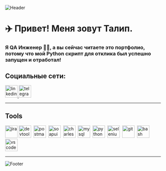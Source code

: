 ![Header](https://media.licdn.com/dms/image/D5616AQFDAhiaPoSGqg/profile-displaybackgroundimage-shrink_350_1400/0/1701755114053?e=1729123200&v=beta&t=SZ2xktJQygoOVepR1_z77FT9ww-XWKqGCe4E64FfvLg)

# ✈️ Привет! Меня зовут Талип. 
### Я QA Инженер 👨‍💻, а вы сейчас читаете это портфолио, потому что мой Python скрипт для отклика был успешно запущен и отработал!<br>

##  Социальные сети:

  <div id="badges">
    <a href="https://www.linkedin.com/in/pilat17/" target="_blank">
      <img src="https://cdn-icons-png.flaticon.com/512/2504/2504799.png" width="40" height="40" alt="linkedin" />
    </a>
    <a href="https://t.me/pilat17" target="_blank">
      <img src="https://cdn-icons-png.flaticon.com/512/2111/2111646.png" width="40" height="40" alt="telegram" />
    </a>
  </div>

---

## Tools
<div>
    <img src="https://cdn.jsdelivr.net/gh/devicons/devicon/icons/jira/jira-original.svg" title="jira" alt="jira" width="40" height="40"/>
    <img src="https://d33wubrfki0l68.cloudfront.net/38b5c953a4667366685d55db55d057c86db1fc54/a0fdc/static/acae6b24d940347661ca901ea07f47c1/chrome-dev-logo-icon.png" title="devtools" alt="devtools" width="40" height="40"/>&nbsp
    <img src="https://seeklogo.com/images/P/postman-logo-0087CA0D15-seeklogo.com.png" title="postman" alt="postman" width="40" height="40"/>&nbsp
    <img src="https://static0.smartbear.co/smartbearbrand/media/images/home/soapui-icon.svg" title="soapui" alt="soapui" width="40" height="40"/>&nbsp
    <img src="https://cdn.icon-icons.com/icons2/3053/PNG/512/charles_proxy_macos_bigsur_icon_190302.png" title="charles-proxy" alt="charles-proxy" width="40" height="40"/>&nbsp
    <img src="https://cdn.jsdelivr.net/gh/devicons/devicon/icons/mysql/mysql-original.svg" title="mysql" alt="mysql" width="40" height="40"/>&nbsp
    <img src="https://s3.dualstack.us-east-2.amazonaws.com/pythondotorg-assets/media/community/logos/python-logo-only.png" title="Python" alt="python" width="40" height="40"/>&nbsp
    <img src="https://upload.wikimedia.org/wikipedia/commons/d/d5/Selenium_Logo.png" title="selenium" alt="selenium" width="40" height="40"/>&nbsp  
    <img src="https://cdn.jsdelivr.net/gh/devicons/devicon/icons/git/git-original.svg" title="git" alt="git" width="40" height="40"/>&nbsp
    <img src="https://upload.wikimedia.org/wikipedia/commons/thumb/4/4b/Bash_Logo_Colored.svg/1024px-Bash_Logo_Colored.svg.png?20180723054350" title="bash" alt="bash" width="40" height="40"/>&nbsp
    <img src="https://cdn.jsdelivr.net/gh/devicons/devicon/icons/vscode/vscode-original.svg" title="vscode" alt="vscode" width="40" height="40"/>&nbsp
</div>

---

![Footer](https://static.aviasales.com/about/images/dno.b7082e7c569454b55338cfc75b146baf.png)